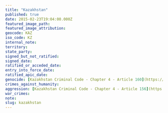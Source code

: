 ```yaml
---
title: "Kazakhstan"
published: true
date: 2015-02-23T19:04:00.000Z
featured_image_path:
featured_image_attribution:
geocode: KAZ
iso_code: KZ
internal_note:
territory:
state_party:
signed_but_not_ratified:
signed_date:
ratified_or_acceded_date:
entry_into_force_date:
ratified_apic_date:
genocide: [Kazakhstan Criminal Code - Chapter 4 - Article 160](https://iccdb.hrlc.net/data/doc/305/keyword/46/)
crimes_against_humanity:
aggression: [Kazakhstan Criminal Code - Chapter 4 - Article 156](https://iccdb.hrlc.net/data/doc/305/keyword/1/)
war_crimes:
note:
slug: kazakhstan
---
```

